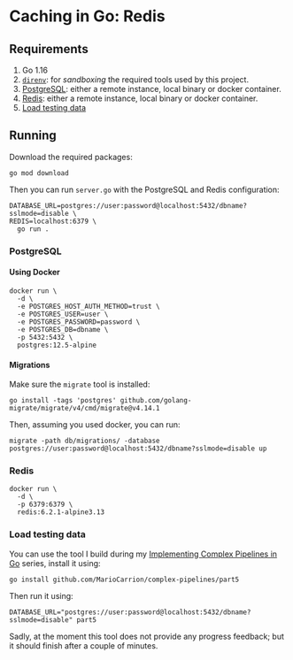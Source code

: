 # Caching in Go: Redis

## Requirements

1. Go 1.16
1. [`direnv`](https://mariocarrion.com/2020/11/20/golang-go-tool-direnv.html): for _sandboxing_ the required tools used by this project.
1. [PostgreSQL](#postgresql): either a remote instance, local binary or docker container.
1. [Redis](#memcached): either a remote instance, local binary or docker container.
1. [Load testing data](#load-testing-data)

## Running

Download the required packages:

```
go mod download
```

Then you can run `server.go` with the PostgreSQL and Redis configuration:

```
DATABASE_URL=postgres://user:password@localhost:5432/dbname?sslmode=disable \
REDIS=localhost:6379 \
  go run .
```

### PostgreSQL

#### Using Docker

```
docker run \
  -d \
  -e POSTGRES_HOST_AUTH_METHOD=trust \
  -e POSTGRES_USER=user \
  -e POSTGRES_PASSWORD=password \
  -e POSTGRES_DB=dbname \
  -p 5432:5432 \
  postgres:12.5-alpine
```

#### Migrations

Make sure the `migrate` tool is installed:

```
go install -tags 'postgres' github.com/golang-migrate/migrate/v4/cmd/migrate@v4.14.1
```

Then, assuming you used docker, you can run:

```
migrate -path db/migrations/ -database postgres://user:password@localhost:5432/dbname?sslmode=disable up
```

### Redis

```
docker run \
  -d \
  -p 6379:6379 \
  redis:6.2.1-alpine3.13
```

### Load testing data

You can use the tool I build during my [Implementing Complex Pipelines in Go](https://mariocarrion.com/2020/08/27/go-implementing-complex-pipelines-part-5.html) series, install it using:

```
go install github.com/MarioCarrion/complex-pipelines/part5
```

Then run it using:

```
DATABASE_URL="postgres://user:password@localhost:5432/dbname?sslmode=disable" part5
```

Sadly, at the moment this tool does not provide any progress feedback; but it should finish after a couple of minutes.

